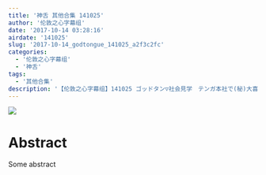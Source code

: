 ```yaml
---
title: '神舌 其他合集 141025'
author: '伦敦之心字幕组'
date: '2017-10-14 03:28:16'
airdate: '141025'
slug: '2017-10-14_godtongue_141025_a2f3c2fc'
categories: 
  - '伦敦之心字幕组'
  - '神舌'
tags: 
  - '其他合集'
description: '【伦敦之心字幕组】141025 ゴッドタン▽社会見学　テンガ本社で(秘)大喜利'
---
```


![](https://i.imgur.com/EXSsiAt.jpg)
# Abstract
Some abstract
